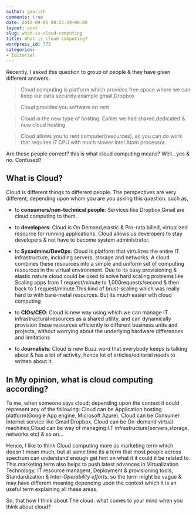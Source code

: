 ```yaml
---
author: gaurish
comments: true
date: 2012-09-01 08:23:19+00:00
layout: post
slug: what-is-cloud-computing
title: What is cloud computing?
wordpress_id: 773
categories:
- Editorial
---
```


Recently, I asked this question to group of people & they have given different answers:


> Cloud computing is platform which provides  free space where we can keep our data securely.example gmail,Dropbox




> Cloud  provides you software on rent




> Cloud is the new type of hosting. Earlier we had shared,dedicated & now cloud hosting




> Cloud allows you to rent computer(resources), so you can do work that requires i7 CPU with much slower intel Atom processor.


Are these people correct? this is what cloud computing means? Well...yes & no. Confused?


## What is Cloud?


Cloud is different things to different people. The perspectives are very different; depending upon whom you are you asking this question.  such as,



	
  * to **consumers/non-technical people**: Services like Dropbox,Gmail are cloud computing to them.

	
  * to **developers**: Cloud is On Demand,elastic & Pro-rata billed, virtualized resource for running applications. Cloud allows us developers to stay developers & not have to become system administrator.

	
  * to **Sysadmins/DevOps**: Cloud is platform that virtulizes the entire IT infrastructure, including servers, storage and networks. A
cloud combines these resources into a simple and uniform set of computing resources in the virtual environment. Due to its easy provisioning & elastic nature cloud could be used to solve hard scaling problems like Scaling apps from 1 request/minute to 1,000requests/second & then back to 1 request/minute.This  kind of brust-scaling which was really hard to with bare-metal resources. But its much easier wth cloud computing

	
  * to **CIOs/CEO**: Cloud is new way using which we can manage IT infrastructural resources as a shared utility, and can dynamically provision these resources efficiently to different business units and projects, without worrying about the underlying hardware differences and limitations

	
  * to **Journalists**: Cloud is new Buzz word that everybody keeps is talking about & has a lot of activity, hence lot of articles/editorial needs to written about it.




## In My opinion, what is cloud computing according?


To me, when someone says cloud; depending upon the context it could represent any of the following:
Cloud can be Application hosting platform(Google App engine, Microsoft Azure), Cloud can be Consumer Internet service like Gmail Dropbox, Cloud can be On-demand virtual machines,Cloud can be way of managing I.T infrastructure(servers,storage, networks etc) & so on...

Hence, I like to think Cloud computing more as marketing term which doesn't mean much, but at same time its a term that most people across spectrum can understand enough get hint on what it it could it be related to.  This marketing term also  helps to push latest advances in Virtualization Technology, IT resource managent, Deployment & provisioning tools,  Standardization & Inter-_Operability efforts_. so the term might be vague & may have different meaning depending upon the context which it is an useful term explaining all these areas.

So, that how I think about The cloud. what comes to your mind when you think about cloud?
